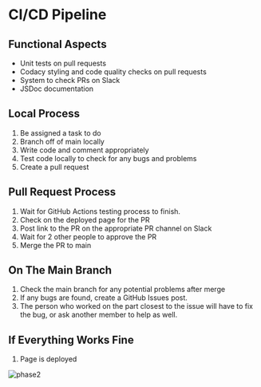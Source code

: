 # CI/CD Pipeline

## Functional Aspects
* Unit tests on pull requests
* Codacy styling and code quality checks on pull requests
* System to check PRs on Slack
* JSDoc documentation

## Local Process
1) Be assigned a task to do
2) Branch off of main locally
3) Write code and comment appropriately
4) Test code locally to check for any bugs and problems
5) Create a pull request

## Pull Request Process
1) Wait for GitHub Actions testing process to finish.
2) Check on the deployed page for the PR
3) Post link to the PR on the appropriate PR channel on Slack
4) Wait for 2 other people to approve the PR
5) Merge the PR to main

## On The Main Branch
1) Check the main branch for any potential problems after merge
2) If any bugs are found, create a GitHub Issues post.
3) The person who worked on the part closest to the issue will have to fix the bug, or ask another member to help as well.

## If Everything Works Fine
1) Page is deployed

![phase2](https://user-images.githubusercontent.com/47440034/144005635-3ad3f60e-6189-4f0b-9c8b-f617267a2b9e.png)
